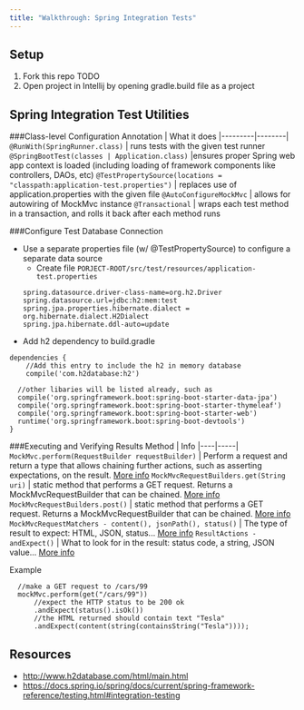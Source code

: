 ```yaml
---
title: "Walkthrough: Spring Integration Tests"
---
```


## Setup

1. Fork this repo TODO
2. Open project in Intellij by opening gradle.build file as a project

## Spring Integration Test Utilities
###Class-level Configuration
Annotation | What it does
|---------|--------| 
 `@RunWith(SpringRunner.class)` | runs tests with the given test runner
 `@SpringBootTest(classes | Application.class)` |ensures proper Spring web app context is loaded (including loading of framework components like controllers, DAOs, etc)
 `@TestPropertySource(locations = "classpath:application-test.properties")` | replaces use of application.properties with the given file
 `@AutoConfigureMockMvc` | allows for autowiring of MockMvc instance
 `@Transactional` | wraps each test method in a transaction, and rolls it back after each method runs

###Configure Test Database Connection
- Use a separate properties file (w/ @TestPropertySource) to configure a separate data source
  - Create file `PORJECT-ROOT/src/test/resources/application-test.properties`
  ```
  spring.datasource.driver-class-name=org.h2.Driver
  spring.datasource.url=jdbc:h2:mem:test
  spring.jpa.properties.hibernate.dialect = org.hibernate.dialect.H2Dialect
  spring.jpa.hibernate.ddl-auto=update
  ```
- Add h2 dependency to build.gradle
```
dependencies {
	//Add this entry to include the h2 in memory database
	compile('com.h2database:h2')

  //other libaries will be listed already, such as
  compile('org.springframework.boot:spring-boot-starter-data-jpa')
  compile('org.springframework.boot:spring-boot-starter-thymeleaf')
  compile('org.springframework.boot:spring-boot-starter-web')
  runtime('org.springframework.boot:spring-boot-devtools')
}
```
###Executing and Verifying Results
Method | Info
|----|-----|
`MockMvc.perform(RequestBuilder requestBuilder)` | Perform a request and return a type that allows chaining further actions, such as asserting expectations, on the result. [More info](https://docs.spring.io/spring-framework/docs/current/javadoc-api/org/springframework/test/web/servlet/MockMvc.html)
`MockMvcRequestBuilders.get(String uri)` | static method that performs a GET request. Returns a MockMvcRequestBuilder that can be chained. [More info](https://docs.spring.io/spring/docs/current/javadoc-api/org/springframework/test/web/servlet/request/MockMvcRequestBuilders.html)
`MockMvcRequestBuilders.post()` | static method that performs a GET request. Returns a MockMvcRequestBuilder that can be chained.  [More info](https://docs.spring.io/spring/docs/current/javadoc-api/org/springframework/test/web/servlet/result/MockMvcResultMatchers.html)
`MockMvcRequestMatchers - content(), jsonPath(), status()` | The type of result to expect: HTML, JSON, status...  [More info]()
`ResultActions - andExpect()` | What to look for in the result: status code, a string, JSON value...  [More info](https://docs.spring.io/spring/docs/current/javadoc-api/org/springframework/test/web/servlet/ResultActions.html)

Example
```
  //make a GET request to /cars/99
  mockMvc.perform(get("/cars/99"))
      //expect the HTTP status to be 200 ok
      .andExpect(status().isOk()) 
      //the HTML returned should contain text "Tesla"
      .andExpect(content(string(containsString("Tesla"))));
```

## Resources
 - http://www.h2database.com/html/main.html
 - https://docs.spring.io/spring/docs/current/spring-framework-reference/testing.html#integration-testing
